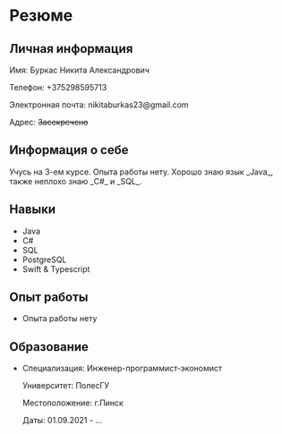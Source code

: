 <!DOCTYPE html>
<html>
<head>
   <meta charset="UTF-8">
  <link rel="stylesheet" href="style.css">
</head>
<body>
  <h1>Резюме</h1>
  
  <div class="section">
    <h2>Личная информация</h2>
    <p>Имя: Буркас Никита Александрович</p>
    <p>Телефон: +375298595713</p>
    <p>Электронная почта: nikitaburkas23@gmail.com</p>
    <p>Адрес: <s>Засекречено</s></p>
  </div>
  
  <div class="section">
    <h2>Информация о себе</h2>
    <p>Учусь на 3-ем курсе. Опыта работы нету. Хорошо знаю язык _Java_, также неплохо знаю _C#_ и _SQL_.</p>
  </div>
  
  <div class="section">
    <h2>Навыки</h2>
    <ul>
      <li>Java</li>
      <li>C#</li>
      <li>SQL</li>
      <li>PostgreSQL</li>
      <li>Swift & Typescript</li>
    </ul>
  </div>
  
  <div class="section">
    <h2>Опыт работы</h2>
    <ul>
      <li>
        <p>Опыта работы нету</p>
      </li>
    </ul>
  </div>
  
  <div class="section">
    <h2>Образование</h2>
    <ul>
      <li>
        <p>Специализация: Инженер-программист-экономист</p>
        <p>Университет: ПолесГУ</p>
        <p>Местоположение: г.Пинск</p>
        <p>Даты: 01.09.2021 - ...</p>
      </li>
    </ul>
  </div>
</body>
</html>
